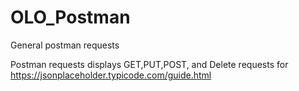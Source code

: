 # OLO_Postman
General postman requests


Postman requests displays GET,PUT,POST, and Delete requests for https://jsonplaceholder.typicode.com/guide.html
